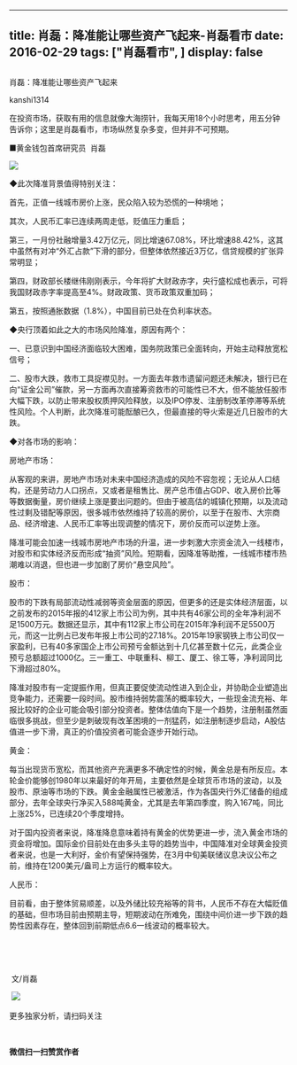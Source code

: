 
---
title:  肖磊：降准能让哪些资产飞起来-肖磊看市
date: 2016-02-29
tags: ["肖磊看市", ]
display: false
---


## 



肖磊：降准能让哪些资产飞起来




kanshi1314




在投资市场，获取有用的信息就像大海捞针，我每天用18个小时思考，用五分钟告诉你；这里是肖磊看市，市场纵然复杂多变，但并非不可预期。


■黄金钱包首席研究员 &nbsp;肖磊

<img data-s="300,640" data-type="jpeg" src="http://mmbiz.qpic.cn/mmbiz/rIYcHn0KrPTG6mt85PhMYsKqyIOKbx4wE4xuyE16dINAxrYPHAnd6U7XpwI9wA9lrNht9ViaRY3b1a06nFAQMdQ/0?wx_fmt=jpeg" data-ratio="0.7866666666666666" data-w="300"/>

◆此次降准背景值得特别关注：

首先，正值一线城市房价上涨，民众陷入较为恐慌的一种境地；

其次，人民币汇率已连续两周走低，贬值压力重启；

第三，一月份社融增量3.42万亿元，同比增速67.08%，环比增速88.42%，这其中虽然有对冲“外汇占款”下滑的部分，但整体依然接近3万亿，信贷规模的扩张异常明显；

第四，财政部长楼继伟刚刚表示，今年将扩大财政赤字，央行盛松成也表示，可将我国财政赤字率提高至4%。财政政策、货币政策双重加码；

第五，按照通胀数据（1.8%），中国目前已处在负利率状态。

◆央行顶着如此之大的市场风险降准，原因有两个：

一、已意识到中国经济面临较大困难，国务院政策已全面转向，开始主动释放宽松信号；

二、股市大跌，救市工具捉襟见肘。一方面去年救市遗留问题还未解决，银行已在向“证金公司”催款，另一方面再次直接筹资救市的可能性已不大，但不能放任股市大幅下跌，以防止带来股权质押风险释放，以及IPO停发、注册制改革停滞等系统性风险。个人判断，此次降准可能酝酿已久，但最直接的导火索是近几日股市的大跌。

◆对各市场的影响：

房地产市场：

从客观的来讲，房地产市场对未来中国经济造成的风险不容忽视；无论从人口结构，还是劳动力人口拐点，又或者是租售比、房产总市值占GDP、收入房价比等等数据衡量，房价继续上涨是要出问题的。但由于被高估的城镇化预期，以及流动性过剩及错配等原因，很多城市依然维持了较高的房价，以至于在股市、大宗商品、经济增速、人民币汇率等出现调整的情况下，房价反而可以逆势上涨。

降准可能会加速一线城市房地产市场的升温，进一步刺激大宗资金流入一线楼市，对股市和实体经济反而形成“抽资”风险。短期看，因降准等助推，一线城市楼市热潮难以消退，但也进一步加剧了房价“悬空风险”。

股市：

股市的下跌有局部流动性减弱等资金层面的原因，但更多的还是实体经济层面，以之前发布的2015年报的412家上市公司为例，其中共有46家公司的全年净利润不足1500万元。数据还显示，其中有112家上市公司在2015年净利润不足5500万元，而这一比例占已发布年报上市公司的27.18%。2015年19家钢铁上市公司仅一家盈利，已有40多家国企上市公司预亏金额达到十几亿甚至数十亿元，此类企业预亏总额超过1000亿。三一重工、中联重科、柳工、厦工、徐工等，净利润同比下滑超过80%。

降准对股市有一定提振作用，但真正要促使流动性进入到企业，并协助企业塑造出竞争能力，还需要一段时间。股市维持弱势震荡的概率较大，一些现金流充裕、年报比较好的企业可能会吸引部分投资者。整体估值向下是一个趋势，注册制虽然面临很多挑战，但至少是刺破现有改革困境的一剂猛药，如注册制逐步启动，A股估值进一步下滑，真正的价值投资者可能会逐步开始行动。

黄金：

每当出现货币宽松，而其他资产充满更多不确定性的时候，黄金总是有所反应。本轮金价能够创1980年以来最好的年开局，主要依然是全球货币市场的波动，以及股市、原油等市场的下跌。黄金金融属性已被激活，作为各国央行外汇储备的组成部分，去年全球央行净买入588吨黄金，尤其是去年第四季度，购入167吨，同比上涨25%，已连续20个季度增持。

对于国内投资者来说，降准降息意味着持有黄金的优势更进一步，流入黄金市场的资金将增加。国际金价目前处在由多头主导的趋势当中，中国降准对全球黄金投资者来说，也是一大利好，金价有望保持强势，在3月中旬美联储议息决议公布之前，维持在1200美元/盎司上方运行的概率较大。

人民币：

目前看，由于整体贸易顺差，以及外储比较充裕等的背书，人民币不存在大幅贬值的基础，但市场目前由预期主导，短期波动在所难免，围绕中间价进一步下跌的趋势性因素存在，整体回到前期低点6.6一线波动的概率较大。



&nbsp;

&nbsp;

&nbsp;文/肖磊







&nbsp;<img data-s="300,640" data-type="png" src="http://mmbiz.qpic.cn/mmbiz/rIYcHn0KrPQLCMgr8upEGB7v07MSYgD7VRIia6iaZYL789DVroJlGyJbaNha61iaaCYDSRZIDjUdiaWUpDNgKysObg/0?wx_fmt=png" data-ratio="1" data-w="129"/>

更多独家分析，请扫码关注



&nbsp;






**微信扫一扫赞赏作者**













